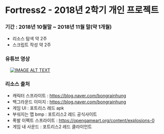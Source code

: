 # Fortress2 - 2018년 2학기 개인 프로젝트

### 기간 : 2018년 10월말 ~ 2018년 11월 말(약 1개월)
- 리소스 탐색 약 2주
- 스크립트 작성 약 2주  

### 유튜브 영상  
  &nbsp; &nbsp; [![IMAGE ALT TEXT](http://img.youtube.com/vi/Cjntqqy8IQk/0.jpg)](http://www.youtube.com/watch?v=Cjntqqy8IQk "Video Title")

### 리소스 출처
  - 캐릭터 스프라이트 : https://blog.naver.com/bongrainhung
  - 백그라운드 이미지 : https://blog.naver.com/bongrainhung
  - 게임 UI : 포트리스 레드 apk
  - 부숴지는 맵 bmp : 포트리스2 레드 공식사이트
  - 폭발 이펙트 스프라이트 : https://opengameart.org/content/explosions-0
  - 게임 내 사운드 : 포트리스2 레드 클라이언트
